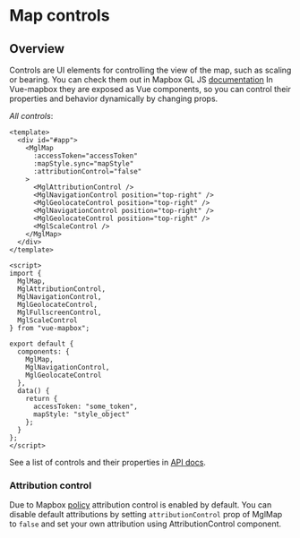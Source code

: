 # Map controls

## Overview

Controls are UI elements for controlling the view of the map, such as scaling or bearing.
You can check them out in Mapbox GL JS [documentation](https://docs.mapbox.com/mapbox-gl-js/api/#user%20interface)
In Vue-mapbox they are exposed as Vue components, so you can control their properties and behavior dynamically by changing props.

_All controls_:

```vue
<template>
  <div id="#app">
    <MglMap
      :accessToken="accessToken"
      :mapStyle.sync="mapStyle"
      :attributionControl="false"
    >
      <MglAttributionControl />
      <MglNavigationControl position="top-right" />
      <MglGeolocateControl position="top-right" />
      <MglNavigationControl position="top-right" />
      <MglGeolocateControl position="top-right" />
      <MglScaleControl />
    </MglMap>
  </div>
</template>

<script>
import {
  MglMap,
  MglAttributionControl,
  MglNavigationControl,
  MglGeolocateControl,
  MglFullscreenControl,
  MglScaleControl
} from "vue-mapbox";

export default {
  components: {
    MglMap,
    MglNavigationControl,
    MglGeolocateControl
  },
  data() {
    return {
      accessToken: "some_token",
      mapStyle: "style_object"
    };
  }
};
</script>
```

See a list of controls and their properties in [API docs](/api/controls.md).

### Attribution control

Due to Mapbox [policy](https://docs.mapbox.com/help/how-attribution-works/) attribution control
is enabled by default. You can disable default attributions by setting
`attributionControl` prop of MglMap to `false` and set your own attribution
using AttributionControl component.
